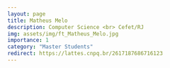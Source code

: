 ```yaml
---
layout: page
title: Matheus Melo
description: Computer Science <br> Cefet/RJ
img: assets/img/ft_Matheus_Melo.jpg
importance: 1
category: "Master Students"
redirect: https://lattes.cnpq.br/2617187686716123
---
```

